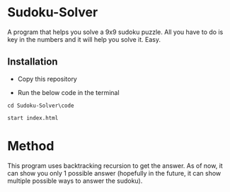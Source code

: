 # Sudoku-Solver
A program that helps you solve a 9x9 sudoku puzzle. All you have to do is key in the numbers and it will help you solve it. Easy.

## Installation
- Copy this repository

- Run the below code in the terminal

```console
cd Sudoku-Solver\code
```
```console
start index.html
```

# Method
This program uses backtracking recursion to get the answer. As of now, it can show you only 1 possible answer (hopefully in the future, it can show multiple possible ways to answer the sudoku).
